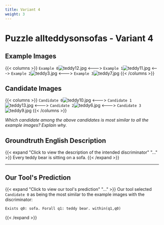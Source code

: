 ```yaml
---
title: Variant 4
weight: 3
---
```


# Puzzle allteddysonsofas - Variant 4

## Example Images
{{< columns >}}
`Example 0`![teddy12.jpg](/natscene-data/images/teddy12.jpg)
<--->
`Example 1`![teddy11.jpg](/natscene-data/images/teddy11.jpg)
<--->
`Example 2`![teddy3.jpg](/natscene-data/images/teddy3.jpg)
<--->
`Example 3`![teddy7.jpg](/natscene-data/images/teddy7.jpg)
{{< /columns >}}

## Candidate Images
{{< columns >}}
`Candidate 0`![teddy10.jpg](/natscene-data/images/teddy10.jpg)
<--->
`Candidate 1`![teddy13.jpg](/natscene-data/images/teddy13.jpg)
<--->
`Candidate 2`![teddy6.jpg](/natscene-data/images/teddy6.jpg)
<--->
`Candidate 3`![teddy9.jpg](/natscene-data/images/teddy9.jpg)
{{< /columns >}}

*Which candidate among the above candidates is most similar to all the example images? Explain why.*

## Groundtruth English Description

{{< expand "Click to view the description of the intended discriminator" "..." >}}
Every teddy bear is sitting on a sofa.
{{< /expand >}}

---



## Our Tool's Prediction

{{< expand "Click to view our tool's prediction" "..." >}}
Our tool selected `Candidate 0` as being the most similar to the example images with the discriminator:
```plaintext
Exists q0: sofa. Forall q1: teddy bear. within(q1,q0)
```
{{< /expand >}}
